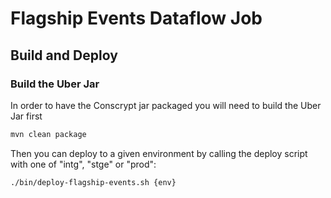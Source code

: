 # Flagship Events Dataflow Job

## Build and Deploy

### Build the Uber Jar

In order to have the Conscrypt jar packaged you will need to build the Uber Jar first
```sh
mvn clean package
```

Then you can deploy to a given environment by calling the deploy script with one of "intg", "stge" or "prod":
```sh
./bin/deploy-flagship-events.sh {env}
```